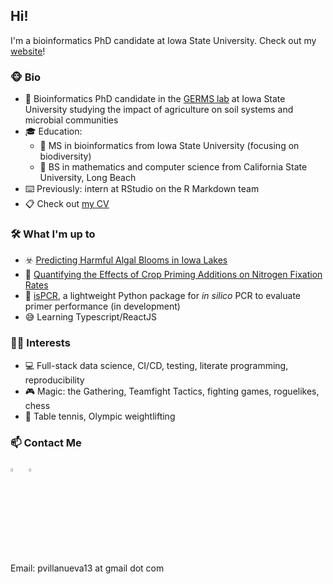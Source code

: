 ## Hi!

I'm a bioinformatics PhD candidate at Iowa State University. Check out my [website](https://pommevilla.rbind.io/)!

### 🐵 Bio

* 🧬 Bioinformatics PhD candidate in the [GERMS lab](http://germslab.org) at Iowa State University studying the impact of agriculture on soil systems and microbial communities
* 🎓 Education:
  * 🧬 MS in bioinformatics from Iowa State University (focusing on biodiversity)
  * 📝 BS in mathematics and computer science from California State University, Long Beach
* ⌨️ Previously: intern at RStudio on the R Markdown team
* 📋 Check out [my CV](https://pommevilla.rbind.io/pvcv.pdf) 

### 🛠️ What I'm up to

* ☣️ [Predicting Harmful Algal Blooms in Iowa Lakes](https://github.com/pommevilla/one_week_ahead)
* 🌽 [Quantifying the Effects of Crop Priming Additions on Nitrogen Fixation Rates](https://pommevilla.netlify.app/project/20210823_icrop_priming/)
* 🤖 [isPCR](https://github.com/pommevilla/ispcr), a lightweight Python package for *in silico* PCR to evaluate primer performance (in development)
* 😅 Learning Typescript/ReactJS

### 🧙‍♂️ Interests

* 💻 Full-stack data science, CI/CD, testing, literate programming, reproducibility
* 🎮 Magic: the Gathering, Teamfight Tactics, fighting games, roguelikes, chess
* 🏃 Table tennis, Olympic weightlifting


### 📫 Contact Me

[<img src="https://img.icons8.com/color/48/000000/twitter.png" width="3.5%"/>](https://twitter.com/pommevilla) &nbsp; [<img src="https://img.icons8.com/color/48/000000/linkedin.png" width="3.5%"/>](https://www.linkedin.com/in/paul-villanueva-0a032559/) 

Email: pvillanueva13 at gmail dot com

